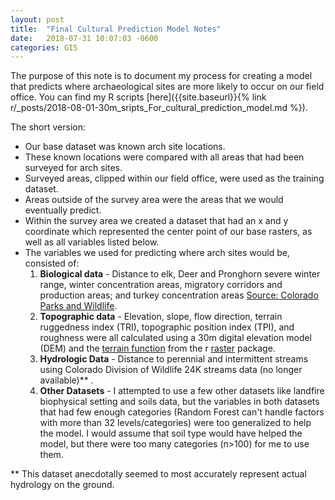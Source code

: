 ```yaml
---
layout: post
title:  "Final Cultural Prediction Model Notes"
date:   2018-07-31 10:07:03 -0600
categories: GIS
---
```


The purpose of this note is to document my process for creating a model that predicts where archaeological sites are more likely to occur on our field office. You can find my R scripts [here]({{site.baseurl}}{% link r/_posts/2018-08-01-30m_sripts_For_cultural_prediction_model.md %}).

The short version:
* Our base dataset was known arch site locations.
* These known locations were compared with all areas that had been surveyed for arch sites.
* Surveyed areas, clipped  within our field office, were used as the training dataset.
* Areas outside of the survey area were the areas that we would eventually predict.
* Within the survey area we created a dataset that had an x and y coordinate which represented the center point of our base rasters, as well as all variables listed below.
* The variables we used for predicting where arch sites would be, consisted of:
  1. **Biological data** - Distance to elk, Deer and Pronghorn severe winter range, winter concentration areas, migratory corridors and production areas; and turkey concentration areas [Source: Colorado Parks and Wildlife](https://data.colorado.gov/Environment/All-Colorado-Parks-and-Wildlife-Species-Activity-M/7ijd-4q29/data).
  2. **Topographic data** - Elevation, slope, flow direction, terrain ruggedness index (TRI), topographic position index (TPI), and roughness were all calculated using a 30m digital elevation model (DEM) and the [terrain function](https://www.rdocumentation.org/packages/raster/versions/2.6-7/topics/terrain) from the r [raster](https://www.rdocumentation.org/packages/raster/versions/2.6-7) package.
  3. **Hydrologic Data** - Distance to perennial and intermittent streams using Colorado Division of Wildlife 24K streams data (no longer available)** .
  4. **Other Datasets** - I attempted to use a few other datasets like landfire biophysical setting and soils data, but the variables in both datasets that had few enough categories (Random Forest can't handle factors with more than 32 levels/categories) were too generalized to help the model. I would assume that soil type would have helped the model, but there were too many categories (n>100) for me to use them.








** This dataset anecdotally seemed to most accurately represent actual hydrology on the ground.
